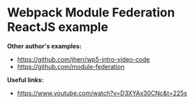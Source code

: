 # Webpack Module Federation ReactJS example

**Other author's examples:**

* https://github.com/jherr/wp5-intro-video-code
* https://github.com/module-federation

**Useful links:**

* https://www.youtube.com/watch?v=D3XYAx30CNc&t=225s
